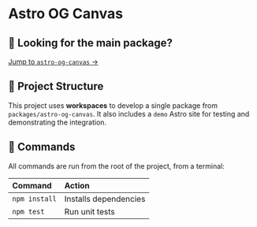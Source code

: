 # Astro OG Canvas

## 🔗 Looking for the main package?

[Jump to `astro-og-canvas` →](/packages/astro-og-canvas/)

## 🚀 Project Structure

This project uses **workspaces** to develop a single package from `packages/astro-og-canvas`. It also includes a `demo` Astro site for testing and demonstrating the integration.

## 🧞 Commands

All commands are run from the root of the project, from a terminal:

| Command       | Action                |
| :------------ | :-------------------- |
| `npm install` | Installs dependencies |
| `npm test`    | Run unit tests        |
